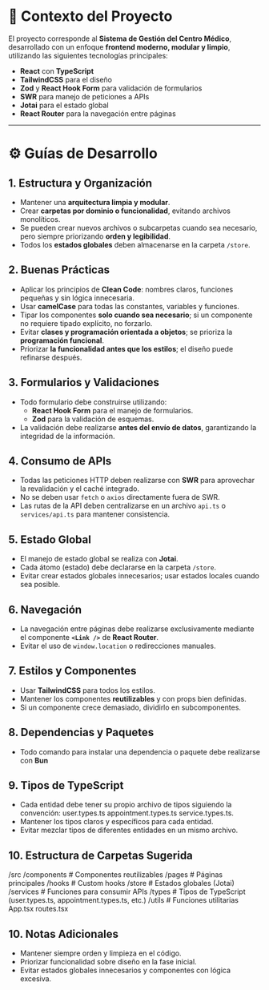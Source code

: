 # 🧠 Contexto del Proyecto

El proyecto corresponde al **Sistema de Gestión del Centro Médico**, desarrollado con un enfoque **frontend moderno, modular y limpio**, utilizando las siguientes tecnologías principales:

- **React** con **TypeScript**  
- **TailwindCSS** para el diseño  
- **Zod** y **React Hook Form** para validación de formularios  
- **SWR** para manejo de peticiones a APIs  
- **Jotai** para el estado global  
- **React Router** para la navegación entre páginas  

---

# ⚙️ Guías de Desarrollo

## 1. Estructura y Organización
- Mantener una **arquitectura limpia y modular**.  
- Crear **carpetas por dominio o funcionalidad**, evitando archivos monolíticos.  
- Se pueden crear nuevos archivos o subcarpetas cuando sea necesario, pero siempre priorizando **orden y legibilidad**.  
- Todos los **estados globales** deben almacenarse en la carpeta `/store`.  

## 2. Buenas Prácticas
- Aplicar los principios de **Clean Code**: nombres claros, funciones pequeñas y sin lógica innecesaria.  
- Usar **camelCase** para todas las constantes, variables y funciones.  
- Tipar los componentes **solo cuando sea necesario**; si un componente no requiere tipado explícito, no forzarlo.  
- Evitar **clases y programación orientada a objetos**; se prioriza la **programación funcional**.  
- Priorizar **la funcionalidad antes que los estilos**; el diseño puede refinarse después.  

## 3. Formularios y Validaciones
- Todo formulario debe construirse utilizando:
  - **React Hook Form** para el manejo de formularios.
  - **Zod** para la validación de esquemas.  
- La validación debe realizarse **antes del envío de datos**, garantizando la integridad de la información.  

## 4. Consumo de APIs
- Todas las peticiones HTTP deben realizarse con **SWR** para aprovechar la revalidación y el caché integrado.  
- No se deben usar `fetch` o `axios` directamente fuera de SWR.  
- Las rutas de la API deben centralizarse en un archivo `api.ts` o `services/api.ts` para mantener consistencia.  

## 5. Estado Global
- El manejo de estado global se realiza con **Jotai**.  
- Cada átomo (estado) debe declararse en la carpeta `/store`.  
- Evitar crear estados globales innecesarios; usar estados locales cuando sea posible.  

## 6. Navegación
- La navegación entre páginas debe realizarse exclusivamente mediante el componente **`<Link />`** de **React Router**.  
- Evitar el uso de `window.location` o redirecciones manuales.  

## 7. Estilos y Componentes
- Usar **TailwindCSS** para todos los estilos.  
- Mantener los componentes **reutilizables** y con props bien definidas.  
- Si un componente crece demasiado, dividirlo en subcomponentes.  

## 8. Dependencias y Paquetes
- Todo comando para instalar una dependencia o paquete debe realizarse con **Bun**

## 9. Tipos de TypeScript
- Cada entidad debe tener su propio archivo de tipos siguiendo la convención:
user.types.ts
appointment.types.ts
service.types.ts.
- Mantener los tipos claros y específicos para cada entidad.
- Evitar mezclar tipos de diferentes entidades en un mismo archivo.

## 10. Estructura de Carpetas Sugerida
/src
  /components    # Componentes reutilizables
  /pages         # Páginas principales
  /hooks         # Custom hooks
  /store         # Estados globales (Jotai)
  /services      # Funciones para consumir APIs
  /types         # Tipos de TypeScript (user.types.ts, appointment.types.ts, etc.)
  /utils         # Funciones utilitarias
  App.tsx
  routes.tsx

## 10. Notas Adicionales
- Mantener siempre orden y limpieza en el código.
- Priorizar funcionalidad sobre diseño en la fase inicial.
- Evitar estados globales innecesarios y componentes con lógica excesiva.
